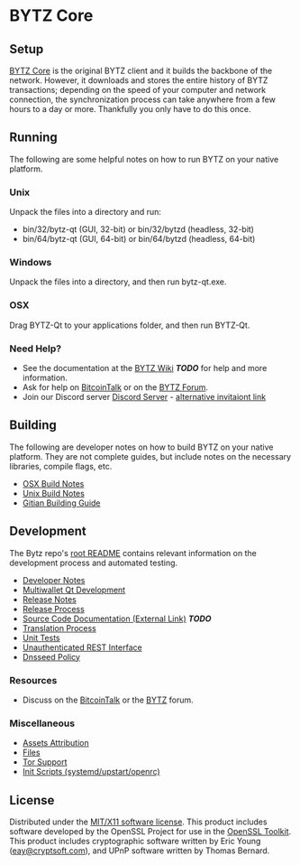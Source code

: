 BYTZ Core
=====================

Setup
---------------------
[BYTZ Core](http://bytz.io/wallet) is the original BYTZ client and it builds the backbone of the network. However, it downloads and stores the entire history of BYTZ transactions; depending on the speed of your computer and network connection, the synchronization process can take anywhere from a few hours to a day or more. Thankfully you only have to do this once.

Running
---------------------
The following are some helpful notes on how to run BYTZ on your native platform.

### Unix

Unpack the files into a directory and run:

- bin/32/bytz-qt (GUI, 32-bit) or bin/32/bytzd (headless, 32-bit)
- bin/64/bytz-qt (GUI, 64-bit) or bin/64/bytzd (headless, 64-bit)

### Windows

Unpack the files into a directory, and then run bytz-qt.exe.

### OSX

Drag BYTZ-Qt to your applications folder, and then run BYTZ-Qt.

### Need Help?

* See the documentation at the [BYTZ Wiki](https://github.com/bytzcurrency/bytz/wiki/) ***TODO***
for help and more information.
* Ask for help on [BitcoinTalk](https://bitcointalk.org/index.php?topic=3399383) or on the [BYTZ Forum](http://forum.bytz.io/).
* Join our Discord server [Discord Server](https://discord.gg/ENuwHH5) - [alternative invitaiont link](https://discord.gg/ENuwHH5) 

Building
---------------------
The following are developer notes on how to build BYTZ on your native platform. They are not complete guides, but include notes on the necessary libraries, compile flags, etc.

- [OSX Build Notes](build-osx.md)
- [Unix Build Notes](build-unix.md)
- [Gitian Building Guide](gitian-building.md)

Development
---------------------
The Bytz repo's [root README](https://github.com/bytzcurrency/bytz/blob/master/README.md) contains relevant information on the development process and automated testing.

- [Developer Notes](developer-notes.md)
- [Multiwallet Qt Development](multiwallet-qt.md)
- [Release Notes](release-notes.md)
- [Release Process](release-process.md)
- [Source Code Documentation (External Link)](https://devwiki.bytz.io/) ***TODO***
- [Translation Process](translation_process.md)
- [Unit Tests](unit-tests.md)
- [Unauthenticated REST Interface](REST-interface.md)
- [Dnsseed Policy](dnsseed-policy.md)

### Resources

* Discuss on the [BitcoinTalk](https://bitcointalk.org/index.php?topic=3399383) or the [BYTZ](http://forum.bytz.io/) forum.

### Miscellaneous
- [Assets Attribution](assets-attribution.md)
- [Files](files.md)
- [Tor Support](tor.md)
- [Init Scripts (systemd/upstart/openrc)](init.md)

License
---------------------
Distributed under the [MIT/X11 software license](http://www.opensource.org/licenses/mit-license.php).
This product includes software developed by the OpenSSL Project for use in the [OpenSSL Toolkit](https://www.openssl.org/). This product includes
cryptographic software written by Eric Young ([eay@cryptsoft.com](mailto:eay@cryptsoft.com)), and UPnP software written by Thomas Bernard.
